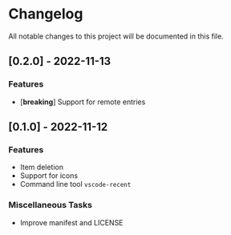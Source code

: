 # Changelog

All notable changes to this project will be documented in this file.

## [0.2.0] - 2022-11-13

### Features

- [**breaking**] Support for remote entries

## [0.1.0] - 2022-11-12

### Features

- Item deletion
- Support for icons
- Command line tool `vscode-recent`

### Miscellaneous Tasks

- Improve manifest and LICENSE

<!-- generated by git-cliff -->
